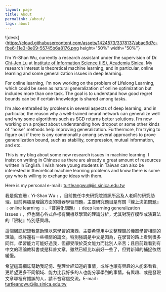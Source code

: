 ```yaml
---
layout: page
title: About 
permalink: /about/
tags: about
---
```

![desk](https://cloud.githubusercontent.com/assets/1424573/3378137/abac6d7c-fbe6-11e3-8e09-55745b6a8176.png height="50%" width="50%"}

I’m Yi-Shan Wu, currently a research assistant under the supervision of Dr. [Chi-Jen Lu](https://www.iis.sinica.edu.tw/pages/cjlu/) at [Institute of Information Science (IIS), Academia Sinica](https://www.iis.sinica.edu.tw/index_zh.html). My research interest is theoretical machine learning, and in particular, online learning and some generalization issues in deep learning.

For online learning, I’m now working on the problem of Lifelong Learning, which could be seen as natural generalization of online optimization but includes more than one task. The goal is to understand how good regret bounds can be if certain knowledge is shared among tasks.

I’m also enthralled by problems in several aspects of deep learning, and in particular, the reason why a well-trained neural network can generalize well and why some algorithms such as SGD returns better solutions. I’m now working on a project about understanding how dropout or some other kinds of “noise" methods help improving generalization. Furthermore, I’m trying to figure out if there is any commonality among several approaches to prove generalization bound, such as stability, compression, mutual information, and etc.

This is my blog about some new research issues in machine learning. I insist on writing in Chinese as there are already a great amount of resources written in English. I wish more young students in Taiwan can also be interested in theoretical machine learning problems and know there is some guy who is willing to exchange ideas with them.

Here is my personal e-mail : turtleangwu@iis.sinica.edu.tw

我是吳宜珊﹝Yi-Shan Wu﹞，目前擔任中央研究院資訊所呂及人老師的研究助理。目前興趣是理論方面的機器學習問題，主要研究題目是有關『線上決策問題』﹝online learning ﹞、『普遍化問題』﹝deep learning generalization issues﹞，但也關心各式各樣有關機器學習的理論分析，尤其對現存模型或演算法的『限制』特別感興趣。

這個網誌紀錄我當助理以來學習的東西，主要希望用中文整理關於機器學習相關的理論，或許還有一些相關的論文。特別強調是中文是因為，在學習的路上看到很多同伴，學習能力可能好過我，但卻受限於英文能力而比別人辛苦；且目前難看到有中文的理論教科書或是科普文章，雖然已經比以前好一些了，但對新知的捕捉依然緩慢。

希望這篇網誌幫助我記憶、整理曾經知道的事情，或許也讓有興趣的人能來看看。更希望更多不同領域、能力比我好多的人也能分享學到的事情。有興趣、或是發現文章哪裡有錯誤的人，請不吝寫信交流。E-mail : turtleangwu@iis.sinica.edu.tw
